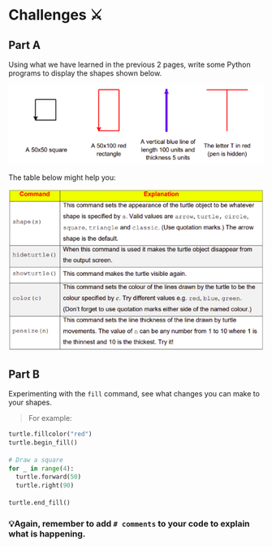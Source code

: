 # Challenges ⚔️ 

## Part A
Using what we have learned in the previous 2 pages, write some Python programs to display the shapes shown below.

![image](image_11.png)

The table below might help you:

![image](image_12.png)

## Part B
Experimenting with the `fill` command, see what changes you can make to your shapes.

> For example:
````py
turtle.fillcolor("red")
turtle.begin_fill()

# Draw a square
for _ in range(4):
  turtle.forward(50)
  turtle.right(90)

turtle.end_fill()
````

### 💡Again, remember to add `# comments` to your code to explain what is happening.
